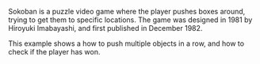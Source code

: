 Sokoban is a puzzle video game where the player pushes boxes around, trying to get them to specific locations. The game was designed in 1981 by Hiroyuki Imabayashi, and first published in December 1982.

This example shows a how to push multiple objects in a row, and how to check if the player has won.